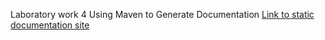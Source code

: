 Laboratory work 4
Using Maven to Generate Documentation
[Link to static documentation site](https://dmitrybaranovgit.github.io/Maven/)